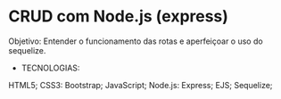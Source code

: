 # CRUD com Node.js (express)

Objetivo: Entender o funcionamento das rotas e aperfeiçoar o uso do sequelize.


- TECNOLOGIAS:

HTML5;
CSS3:
  Bootstrap;
JavaScript;
Node.js:
  Express;
  EJS;
  Sequelize;
